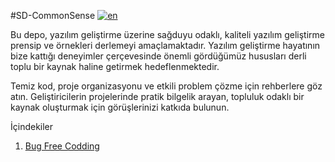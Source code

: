 #SD-CommonSense
[![en](https://img.shields.io/badge/lang-en-red.svg)](https://github.com/kzlsahin/SD-CommonSense/blob/main/README.md)

Bu depo, yazılım geliştirme üzerine sağduyu odaklı, kaliteli yazılım geliştirme prensip ve örnekleri derlemeyi amaçlamaktadır. Yazılım geliştirme hayatının bize kattığı deneyimler çerçevesinde önemli gördüğümüz hususları derli toplu bir kaynak haline getirmek hedeflenmektedir.

Temiz kod, proje organizasyonu ve etkili problem çözme için rehberlere göz atın. Geliştiricilerin projelerinde pratik bilgelik arayan, topluluk odaklı bir kaynak oluşturmak için görüşlerinizi katkıda bulunun.

İçindekiler

1. [Bug Free Codding](https://github.com/kzlsahin/SD-CommonSense/blob/main/BUG-FREE-CODDING.tr.md)
